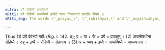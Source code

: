 ```yaml
---
sutra: प्रयै रोहिष्यै अव्यथिष्ये
vRtti: प्रयै रोहिष्यै अव्ययिष्यै इत्येते शब्दा निपात्यन्ते छन्दसि विषये ॥
vRtti_eng: The words \"_prayai_\", \"_rohishyai_\" and \"_avyathishyai_\" are irregular Vedic Infinitives.

---
```

Thus (1) प्रयै देवेभ्यो महीः (_Rig_. I. 142. 6); प्र + या + कै = प्रयै = प्रयातुम् । (2) अपामोषधीनां रोहिष्यै । रुह् + इष्यै =  रोहिष्यै = रोहणाय । (3) अ + व्यथ् + इष्यै = अव्यथिष्यै = अव्यथनाय ।
